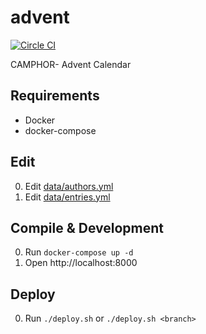 advent
======

[![Circle CI](https://circleci.com/gh/camphor-/advent.svg?style=shield&circle-token=b81bec23b8042e1a5cdd85f15fedcdc6bd3058b3)](https://circleci.com/gh/camphor-/advent)

CAMPHOR- Advent Calendar

Requirements
------------
- Docker
- docker-compose

Edit
----
0. Edit [data/authors.yml](data/authors.yml)
0. Edit [data/entries.yml](data/entries.yml)

Compile & Development
---------------------
0. Run `docker-compose up -d`
0. Open http://localhost:8000

Deploy
------
0. Run `./deploy.sh` or `./deploy.sh <branch>`
